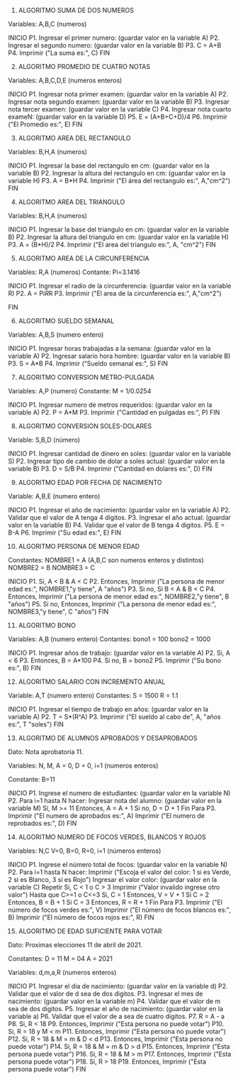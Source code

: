 1. ALGORITMO SUMA DE DOS NUMEROS

Variables: A,B,C (numeros)

INICIO
P1. Ingresar el primer numero: (guardar valor en la variable A)
P2. Ingresar el segundo numero: (guardar valor en la variable B)
P3. C = A+B
P4. Imprimir ("La suma es:", C)
FIN


2. ALGORITMO PROMEDIO DE CUATRO NOTAS

Variables: A,B,C,D,E (numeros enteros)

INICIO
P1. Ingresar nota primer examen: (guardar valor en la variable A)
P2. Ingresar nota segundo examen: (guardar valor en la variable B)
P3. Ingresar nota tercer examen: (guardar valor en la variable C)
P4. Ingresar nota cuarto exameN: (guardar valor en la variable D)
P5. E = (A+B+C+D)/4
P6. Imprimir ("El Promedio es:", E)
FIN


3. ALGORITMO AREA DEL RECTANGULO

Variables: B,H,A (numeros)

INICIO
P1. Ingresar la base del rectangulo en cm: (guardar valor en la variable B)
P2. Ingresar la altura del rectangulo en cm: (guardar valor en la variable H)
P3. A = B*H
P4. Imprimir ("El área del rectangulo es:", A,"cm^2")
FIN

4. ALGORITMO AREA DEL TRIANGULO

Variables: B,H,A (numeros)

INICIO
P1. Ingresar la base del triangulo en cm: (guardar valor en la variable B)
P2. Ingresar la altura del triangulo en cm: (guardar valor en la variable H)
P3. A = (B*H)/2
P4. Imprimir ("El area del triangulo es:", A, "cm^2")
FIN

5. ALGORITMO AREA DE LA CIRCUNFERENCIA

Variables: R,A (numeros)
Contante: Pi=3.1416

INICIO
P1. Ingresar el radio de la circunferencia: (guardar valor en la variable R)
P2. A = Pi*R*R
P3. Imprimir ("El area de la circunferencia es:", A,"cm^2")

FIN

6. ALGORITMO SUELDO SEMANAL 

Variables: A,B,S (numero entero)

INICIO
P1. Ingresar horas trabajadas a la semana: (guardar valor en la variable A)
P2. Ingresar salario hora hombre: (guardar valor en la variable B)
P3. S = A*B
P4. Imprimir ("Sueldo semanal es:", S)
FIN

7. ALGORITMO CONVERSION METRO-PULGADA

Variables: A,P (numero)
Constante: M = 1/0.0254

INICIO
P1. Ingresar numero de metros requeridos: (guardar valor en la variable A)
P2. P = A*M
P3. Imprimir ("Cantidad en pulgadas es:", P)
FIN

8. ALGORITMO CONVERSION SOLES-DOLARES

Variable: S,B,D (número)

INICIO
P1. Ingresar cantidad de dinero en soles: (guardar valor en la variable S)
P2. Ingresar tipo de cambio de dolar a soles actual: (guardar valor en la variable B)
P3. D = S/B
P4. Imprimir ("Cantidad en dolares es:", D)
FIN

9. ALGORITMO EDAD POR FECHA DE NACIMIENTO

Variable: A,B,E (numero entero)

INICIO
P1. Ingresar el año de nacimiento: (guardar valor en la variable A)
P2. Validar que el valor de A tenga 4 digitos.
P3. Ingresar el año actual: (guardar valor en la variable B)
P4. Validar que el valor de B tenga 4 digitos.
P5. E = B-A
P6. Imprimir ("Su edad es:", E)
FIN

10. ALGORITMO PERSONA DE MENOR EDAD

Constantes: NOMBRE1 = A  (A,B,C son numeros enteros y distintos)
            NOMBRE2 = B
            NOMBRE3 = C

INICIO
P1. Si, A < B & A < C
P2. Entonces, Imprimir ("La persona de menor edad es:", NOMBRE1,"y tiene", A "años")
P3. Si no, Si B < A & B < C
P4. Entonces, Imprimir ("La persona de menor edad es:", NOMBRE2,"y tiene", B "años")
P5. Si no, Entonces, Imprimir ("La persona de menor edad es:", NOMBRE3,"y tiene", C "años")
FIN

11. ALGORITMO BONO

Variables: A,B (numero entero)
Contantes: bono1 = 100
           bono2 = 1000

INICIO
P1. Ingresar años de trabajo: (guardar valor en la variable A)
P2. Si, A < 6
P3. Entonces, B = A*100
P4. Si no, B = bono2 
P5. Imprimir ("Su bono es:", B)
FIN

12. ALGORITMO SALARIO CON INCREMENTO ANUAL

Variable: A,T (numero entero)
Constantes:  S = 1500 
             R = 1.1

INICIO
P1. Ingresar el tiempo de trabajo en años: (guardar valor en la variable A)
P2. T = S*(R^A)
P3. Imprimir ("El sueldo al cabo de", A, "años es:", T "soles")
FIN

13. ALGORITMO DE ALUMNOS APROBADOS Y DESAPROBADOS

Dato: Nota aprobatoria 11.

Variables: N, M, A = 0,  D = 0, i=1 (numeros enteros)

Constante: B=11

INICIO
P1. Ingrese el numero de estudiantes: (guardar valor en la variable N)
P2. Para i=1 hasta N hacer:
        Ingresar nota del alumno: (guardar valor en la variable M)
        Si, M >= 11
        Entonces, A = A + 1
        Si no, D = D + 1
    Fin Para
P3. Imprimir ("El numero de aprobados es:", A)
    Imprimir ("El numero de reprobados es:", D)
FIN


14. ALGORITMO NUMERO DE FOCOS VERDES, BLANCOS Y ROJOS

Variables: N,C V=0, B=0, R=0, i=1 (números enteros)

INICIO
P1. Ingrese el número total de focos: (guardar valor en la variable N)
P2. Para i=1 hasta N hacer:
        Imprimir ("Escoja el valor del color: 1 si es Verde, 2 si es Blanco, 3 si es Rojo")
        Ingresar el valor color: (guardar valor en la variable C)
        Repetir 
            Si, C < 1  o  C > 3
            Imprimir ("Valor invalido ingrese otro valor")
        Hasta que C>=1 o C<=3
            Si, C = 1
            Entonces, V = V + 1
            Si C = 2
            Entonces, B = B + 1
            Si C = 3
            Entonces, R = R + 1
    Fin Para
P3. Imprimir ("El número de focos verdes es:", V)
    Imprimir ("El número de focos blancos es:", B)
    Imprimir ("El número de focos rojos es:", R)
FIN

15. ALGORITMO DE EDAD SUFICIENTE PARA VOTAR

Dato: Proximas elecciones 11 de abril de 2021.

Constantes: D = 11
            M = 04
            A = 2021

Variables: d,m,a,R (numeros enteros)

INICIO
P1. Ingresar el dia de nacimiento: (guardar valor en la variable d)
P2. Validar que el valor de d sea de dos digitos.
P3. Ingresar el mes de nacimiento: (guardar valor en la variable m)
P4. Validar que el valor de m sea de dos digitos.
P5. Ingresar el año de nacimiento: (guardar valor en la variable a)
P6. Validar que el valor de a sea de cuatro digitos.
P7. R = A - a
P8. Si, R < 18
P9. Entonces, Imprimir ("Esta persona no puede votar")
P10. Si, R = 18 y M < m
P11. Entonces, Imprimir ("Esta persona no puede votar")
P12. Si, R = 18  &  M = m  &  D < d
P13. Entonces, Imprimir ("Esta persona no puede votar")
P14. Si, R = 18  &  M = m  &  D > d
P15. Entonces, Imprimir ("Esta persona puede votar")
P16. Si, R = 18  &  M > m 
P17. Entonces, Imprimir ("Esta persona puede votar")
P18. Si, R > 18 
P19. Entonces, Imprimir ("Esta persona puede votar")
FIN